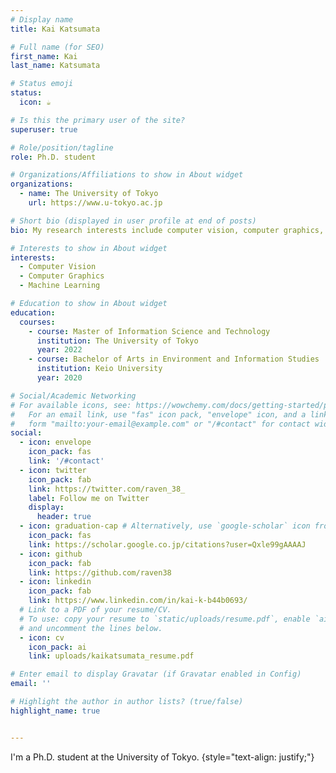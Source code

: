 ```yaml
---
# Display name
title: Kai Katsumata

# Full name (for SEO)
first_name: Kai
last_name: Katsumata

# Status emoji
status:
  icon: ☕️

# Is this the primary user of the site?
superuser: true

# Role/position/tagline
role: Ph.D. student

# Organizations/Affiliations to show in About widget
organizations:
  - name: The University of Tokyo
    url: https://www.u-tokyo.ac.jp

# Short bio (displayed in user profile at end of posts)
bio: My research interests include computer vision, computer graphics, machine learning, and generative AI.

# Interests to show in About widget
interests:
  - Computer Vision
  - Computer Graphics
  - Machine Learning

# Education to show in About widget
education:
  courses:
    - course: Master of Information Science and Technology
      institution: The University of Tokyo
      year: 2022
    - course: Bachelor of Arts in Environment and Information Studies
      institution: Keio University
      year: 2020

# Social/Academic Networking
# For available icons, see: https://wowchemy.com/docs/getting-started/page-builder/#icons
#   For an email link, use "fas" icon pack, "envelope" icon, and a link in the
#   form "mailto:your-email@example.com" or "/#contact" for contact widget.
social:
  - icon: envelope
    icon_pack: fas
    link: '/#contact'
  - icon: twitter
    icon_pack: fab
    link: https://twitter.com/raven_38_
    label: Follow me on Twitter
    display:
      header: true
  - icon: graduation-cap # Alternatively, use `google-scholar` icon from `ai` icon pack
    icon_pack: fas
    link: https://scholar.google.co.jp/citations?user=Qxle99gAAAAJ
  - icon: github
    icon_pack: fab
    link: https://github.com/raven38
  - icon: linkedin
    icon_pack: fab
    link: https://www.linkedin.com/in/kai-k-b44b0693/
  # Link to a PDF of your resume/CV.
  # To use: copy your resume to `static/uploads/resume.pdf`, enable `ai` icons in `params.yaml`,
  # and uncomment the lines below.
  - icon: cv
    icon_pack: ai
    link: uploads/kaikatsumata_resume.pdf

# Enter email to display Gravatar (if Gravatar enabled in Config)
email: ''

# Highlight the author in author lists? (true/false)
highlight_name: true


---
```


I'm a Ph.D. student at the University of Tokyo.
{style="text-align: justify;"}
